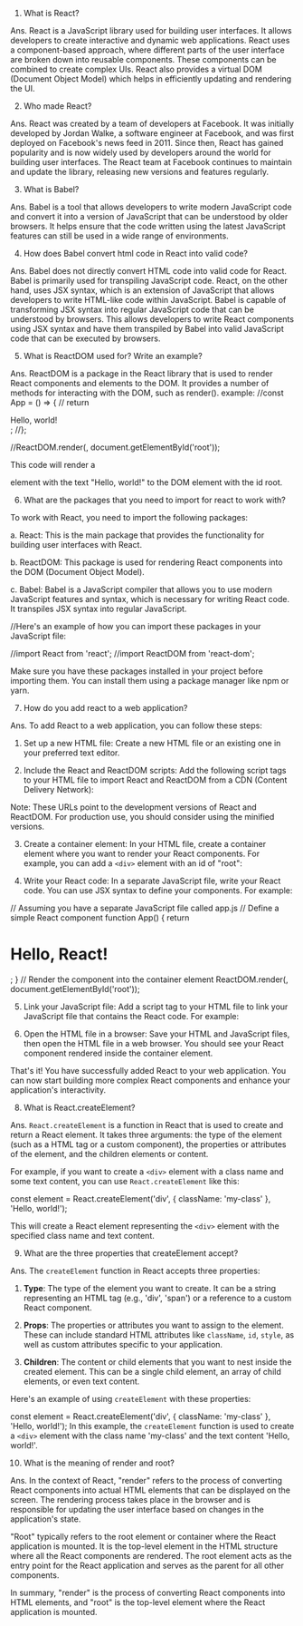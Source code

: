 1. What is React?

Ans. React is a JavaScript library used for building user interfaces. It allows developers to create interactive and dynamic web applications. React uses a component-based approach, where different parts of the user interface are broken down into reusable components. These components can be combined to create complex UIs. React also provides a virtual DOM (Document Object Model) which helps in efficiently updating and rendering the UI.

2. Who made React?

Ans. React was created by a team of developers at Facebook. It was initially developed by Jordan Walke, a software engineer at Facebook, and was first deployed on Facebook's news feed in 2011. Since then, React has gained popularity and is now widely used by developers around the world for building user interfaces. The React team at Facebook continues to maintain and update the library, releasing new versions and features regularly.

3. What is Babel?

Ans. Babel is a tool that allows developers to write modern JavaScript code and convert it into a version of JavaScript that can be understood by older browsers. It helps ensure that the code written using the latest JavaScript features can still be used in a wide range of environments.

4. How does Babel convert html code in React into valid code?

Ans. Babel does not directly convert HTML code into valid code for React. Babel is primarily used for transpiling JavaScript code. React, on the other hand, uses JSX syntax, which is an extension of JavaScript that allows developers to write HTML-like code within JavaScript. Babel is capable of transforming JSX syntax into regular JavaScript code that can be understood by browsers. This allows developers to write React components using JSX syntax and have them transpiled by Babel into valid JavaScript code that can be executed by browsers.

5. What is ReactDOM used for? Write an example?

Ans. ReactDOM is a package in the React library that is used to render React components and elements to the DOM. It provides a number of methods for interacting with the DOM, such as render().
example:
//const App = () => {
//  return <div>Hello, world!</div>;
//};

//ReactDOM.render(<App />, document.getElementById('root'));

This code will render a <div> element with the text "Hello, world!" to the DOM element with the id root.

6. What are the packages that you need to import for react to work with?

To work with React, you need to import the following packages:

a. React: This is the main package that provides the functionality for building user interfaces with React.

b. ReactDOM: This package is used for rendering React components into the DOM (Document Object Model).

c. Babel: Babel is a JavaScript compiler that allows you to use modern JavaScript features and syntax, which is necessary for writing React code. It transpiles JSX syntax into regular JavaScript.

//Here's an example of how you can import these packages in your JavaScript file:

//import React from 'react';
//import ReactDOM from 'react-dom';

Make sure you have these packages installed in your project before importing them. You can install them using a package manager like npm or yarn.

7. How do you add react to a web application?

Ans. To add React to a web application, you can follow these steps:

1. Set up a new HTML file: Create a new HTML file or an existing one in your preferred text editor.

2. Include the React and ReactDOM scripts: Add the following script tags to your HTML file to import React and ReactDOM from a CDN (Content Delivery Network):

<script src="https://unpkg.com/react@17.0.2/umd/react.development.js"></script>
<script src="https://unpkg.com/react-dom@17.0.2/umd/react-dom.development.js"></script>
Note: These URLs point to the development versions of React and ReactDOM. For production use, you should consider using the minified versions.

3. Create a container element: In your HTML file, create a container element where you want to render your React components. For example, you can add a `<div>` element with an id of "root":

<div id="root"></div>

4. Write your React code: In a separate JavaScript file, write your React code. You can use JSX syntax to define your components. For example:


// Assuming you have a separate JavaScript file called app.js
// Define a simple React component
function App() {
  return <h1>Hello, React!</h1>;
}
// Render the component into the container element
ReactDOM.render(<App />, document.getElementById('root'));

5. Link your JavaScript file: Add a script tag to your HTML file to link your JavaScript file that contains the React code. For example:

<script src="app.js"></script>

6. Open the HTML file in a browser: Save your HTML and JavaScript files, then open the HTML file in a web browser. You should see your React component rendered inside the container element.

That's it! You have successfully added React to your web application. You can now start building more complex React components and enhance your application's interactivity.

8. What is React.createElement?

Ans. `React.createElement` is a function in React that is used to create and return a React element. It takes three arguments: the type of the element (such as a HTML tag or a custom component), the properties or attributes of the element, and the children elements or content.

For example, if you want to create a `<div>` element with a class name and some text content, you can use `React.createElement` like this:

const element = React.createElement('div', { className: 'my-class' }, 'Hello, world!');

This will create a React element representing the `<div>` element with the specified class name and text content.

9. What are the three properties that createElement accept?

Ans. The `createElement` function in React accepts three properties:

1. **Type**: The type of the element you want to create. It can be a string representing an HTML tag (e.g., 'div', 'span') or a reference to a custom React component.

2. **Props**: The properties or attributes you want to assign to the element. These can include standard HTML attributes like `className`, `id`, `style`, as well as custom attributes specific to your application.

3. **Children**: The content or child elements that you want to nest inside the created element. This can be a single child element, an array of child elements, or even text content.

Here's an example of using `createElement` with these properties:

const element = React.createElement('div', { className: 'my-class' }, 'Hello, world!');
In this example, the `createElement` function is used to create a `<div>` element with the class name 'my-class' and the text content 'Hello, world!'.

10. What is the meaning of render and root?

Ans. In the context of React, "render" refers to the process of converting React components into actual HTML elements that can be displayed on the screen. The rendering process takes place in the browser and is responsible for updating the user interface based on changes in the application's state.

"Root" typically refers to the root element or container where the React application is mounted. It is the top-level element in the HTML structure where all the React components are rendered. The root element acts as the entry point for the React application and serves as the parent for all other components.

In summary, "render" is the process of converting React components into HTML elements, and "root" is the top-level element where the React application is mounted.

